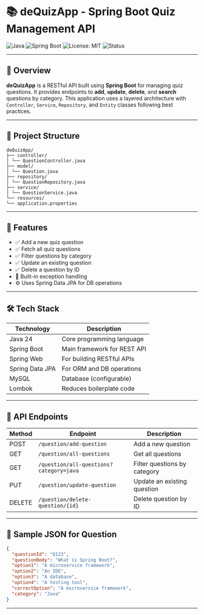 # 📚 deQuizApp - Spring Boot Quiz Management API

![Java](https://img.shields.io/badge/Java-24-blue)
![Spring Boot](https://img.shields.io/badge/SpringBoot-3.5.4-brightgreen)
![License: MIT](https://img.shields.io/badge/License-MIT-yellow.svg)
![Status](https://img.shields.io/badge/Status-Active-green)

---

## 🚀 Overview

**deQuizApp** is a RESTful API built using **Spring Boot** for managing quiz questions. It provides endpoints to **add**, **update**, **delete**, and **search** questions by category. This application uses a layered architecture with `Controller`, `Service`, `Repository`, and `Entity` classes following best practices.

---

## 📁 Project Structure
```
deQuizApp/
├── controller/
│ └── QuestionController.java
├── model/
│ └── Question.java
├── repository/
│ └── QuestionRepository.java
├── service/
│ └── QuestionService.java
└── resources/
└── application.properties
```
---

## 🧾 Features

- ✅ Add a new quiz question
- ✅ Fetch all quiz questions
- ✅ Filter questions by category
- ✅ Update an existing question
- ✅ Delete a question by ID
- 🧩 Built-in exception handling
- ⚙️ Uses Spring Data JPA for DB operations

---

## 🛠️ Tech Stack

| Technology      | Description                          |
|-----------------|--------------------------------------|
| Java 24         | Core programming language            |
| Spring Boot     | Main framework for REST API          |
| Spring Web      | For building RESTful APIs            |
| Spring Data JPA | For ORM and DB operations            |
| MySQL           | Database (configurable)              |
| Lombok          | Reduces boilerplate code             |

---

## 🧪 API Endpoints

| Method | Endpoint                         | Description                        |
|--------|----------------------------------|------------------------------------|
| POST   | `/question/add-question`         | Add a new question                 |
| GET    | `/question/all-questions`        | Get all questions                  |
| GET    | `/question/all-questions?category=java` | Filter questions by category |
| PUT    | `/question/update-question`      | Update an existing question        |
| DELETE | `/question/delete-question/{id}` | Delete question by ID              |

---

## 📌 Sample JSON for Question

```json
{
  "questionId": "Q123",
  "questionBody": "What is Spring Boot?",
  "option1": "A microservice framework",
  "option2": "An IDE",
  "option3": "A database",
  "option4": "A testing tool",
  "correctOption": "A microservice framework",
  "category": "Java"
}
```
---
